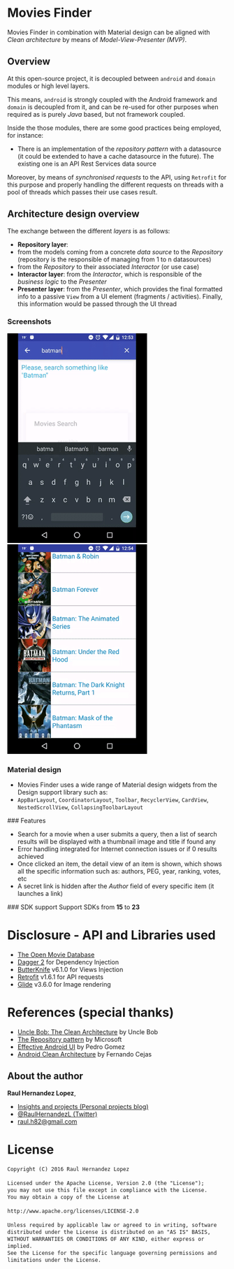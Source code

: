 # Movies Finder
Movies Finder in combination with Material design can be aligned with *Clean architecture* by means of *Model-View-Presenter (MVP)*.

## Overview
At this open-source project, it is decoupled between `android` and `domain` modules or high level layers.

This means, `android` is strongly coupled with the Android framework and `domain` is decoupled from it, and can be re-used for other purposes when
required as is purely *Java* based, but not framework coupled.

Inside the those modules, there are some good practices being employed, for instance:
- There is an implementation of the *repository pattern* with a datasource (it could be extended to have a cache datasource in the future).
The existing one is an API Rest Services data source

Moreover, by means of *synchronised requests* to the API, using `Retrofit` for this purpose and properly handling 
the different requests on threads with a pool of threads which passes their use cases result.

## Architecture design overview
The exchange between the different *layers* is as follows:
- **Repository layer**:
 - from the models coming from a concrete *data source* to the *Repository* (repository is the responsible of managing from 1 to n datasources)
 - from the *Repository* to their associated *Interactor* (or use case)
- **Interactor layer**: from the *Interactor*, which is responsible of the *business logic* to the *Presenter*
- **Presenter layer**: from the *Presenter*, which provides the final formatted info to a passive `View` from a UI element (fragments / activities). Finally, this information would be passed through the UI thread

### Screenshots
![Screencast UX](./art/movies_finder_search.gif)   ![Screencast UX](./art/movies_finder_detail.gif)

### Material design
- Movies Finder uses a wide range of Material design widgets from the Design support library such as:
- `AppBarLayout`, `CoordinatorLayout`, `Toolbar`, `RecyclerView`, `CardView`, `NestedScrollView`, `CollapsingToolbarLayout`

### Features
- Search for a movie when a user submits a query, then a list of search results will be displayed with a thumbnail
image and title if found any
- Error handling integrated for Internet connection issues or if 0 results achieved
- Once clicked an item, the detail view of an item is shown, which shows all the specific information such as: authors,
PEG, year, ranking, votes, etc
- A secret link is hidden after the *Author* field of every specific item (it launches a link)

### SDK support
Support SDKs from **15** to **23**

# Disclosure - API and Libraries used
- [The Open Movie Database](http://www.omdbapi.com)
- [Dagger 2](http://google.github.io/dagger) for Dependency Injection
- [ButterKnife](http://jakewharton.github.io/butterknife) v6.1.0 for Views Injection
- [Retrofit](http://square.github.io/retrofit) v1.6.1 for API requests
- [Glide](https://github.com/bumptech/glide) v3.6.0 for Image rendering

# References (special thanks)
- [Uncle Bob: The Clean Architecture](https://blog.8thlight.com/uncle-bob/2012/08/13/the-clean-architecture.html) by Uncle Bob
- [The Repository pattern](https://msdn.microsoft.com/en-us/library/ff649690.aspx) by Microsoft
- [Effective Android UI](https://github.com/pedrovgs/EffectiveAndroidUI) by Pedro Gomez
- [Android Clean Architecture](https://github.com/android10/Android-CleanArchitecture) by Fernando Cejas

## About the author
**Raul Hernandez Lopez**,
- [Insights and projects (Personal projects blog)](https://raulh82vlc.github.io/Movies-Finder)
- [@RaulHernandezL (Twitter)](https://twitter.com/RaulHernandezL)
- [raul.h82@gmail.com](mailto:raul.h82@gmail.com)

# License
```
Copyright (C) 2016 Raul Hernandez Lopez

Licensed under the Apache License, Version 2.0 (the "License");
you may not use this file except in compliance with the License.
You may obtain a copy of the License at

http://www.apache.org/licenses/LICENSE-2.0

Unless required by applicable law or agreed to in writing, software
distributed under the License is distributed on an "AS IS" BASIS,
WITHOUT WARRANTIES OR CONDITIONS OF ANY KIND, either express or implied.
See the License for the specific language governing permissions and
limitations under the License.
```